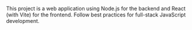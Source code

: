 <!-- Use this file to provide workspace-specific custom instructions to Copilot. For more details, visit https://code.visualstudio.com/docs/copilot/copilot-customization#_use-a-githubcopilotinstructionsmd-file -->

This project is a web application using Node.js for the backend and React (with Vite) for the frontend. Follow best practices for full-stack JavaScript development.
